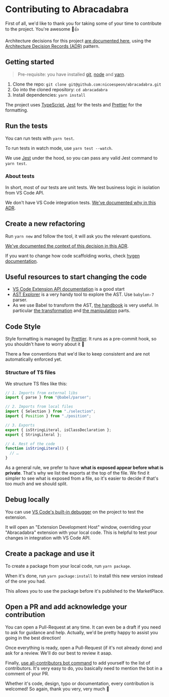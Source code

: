 # Contributing to Abracadabra

First of all, we'd like to thank you for taking some of your time to contribute to the project. You're awesome 🤠👍

Architecture decisions for this project [are documented here][adrs], using the [Architecture Decision Records (ADR)][adrs-pattern] pattern.

## Getting started

> Pre-requisite: you have installed [git][install-git], [node][install-node] and [yarn][install-yarn].

1. Clone the repo: `git clone git@github.com:nicoespeon/abracadabra.git`
1. Go into the cloned repository: `cd abracadabra`
1. Install dependencies: `yarn install`

The project uses [TypeScript][typescript], [Jest][jest] for the tests and [Prettier][prettier] for the formatting.

## Run the tests

You can run tests with `yarn test`.

To run tests in watch mode, use `yarn test --watch`.

We use [Jest][jest] under the hood, so you can pass any valid Jest command to `yarn test`.

### About tests

In short, most of our tests are unit tests. We test business logic in isolation from VS Code API.

We don't have VS Code integration tests. [We've documented why in this ADR][adr-no-integration-tests].

## Create a new refactoring

Run `yarn new` and follow the tool, it will ask you the relevant questions.

[We've documented the context of this decision in this ADR][adr-create-generator].

If you want to change how code scaffolding works, check [hygen documentation][hygen-documentation].

## Useful resources to start changing the code

- [VS Code Extension API documentation][vscode-extension-docs] is a good start
- [AST Explorer][ast-explorer] is a very handy tool to explore the AST. Use `babylon-7` parser.
- As we use Babel to transform the AST, [the handbook][babel-handbook] is very useful. In particular [the transformation][babel-handbook-transformation] and [the manipulation][babel-handbook-manipulation] parts.

## Code Style

Style formatting is managed by [Prettier][prettier]. It runs as a pre-commit hook, so you shouldn't have to worry about it 👐

There a few conventions that we'd like to keep consistent and are not automatically enforced yet.

### Structure of TS files

We structure TS files like this:

```ts
// 1. Imports from external libs
import { parse } from "@babel/parser";

// 2. Imports from local files
import { Selection } from "./selection";
import { Position } from "./position";

// 3. Exports
export { isStringLiteral, isClassDeclaration };
export { StringLiteral };

// 4. Rest of the code
function isStringLiteral() {
  // …
}
```

As a general rule, we prefer to have **what is exposed appear before what is private**. That's why we list the exports at the top of the file. We find it simpler to see what is exposed from a file, so it's easier to decide if that's too much and we should split.

## Debug locally

You can use [VS Code's built-in debugger][vscode-debug-extension] on the project to test the extension.

It will open an "Extension Development Host" window, overriding your "Abracadabra" extension with your local code. This is helpful to test your changes in integration with VS Code API.

## Create a package and use it

To create a package from your local code, run `yarn package`.

When it's done, run `yarn package:install` to install this new version instead of the one you had.

This allows you to use the package before it's published to the MarketPlace.

## Open a PR and add acknowledge your contribution

You can open a Pull-Request at any time. It can even be a draft if you need to ask for guidance and help. Actually, we'd be pretty happy to assist you going in the best direction!

Once everything is ready, open a Pull-Request (if it's not already done) and ask for a review. We'll do our best to review it asap.

Finally, [use all-contributors bot command][all-contributors-bot-command] to add yourself to the list of contributors. It's very easy to do, you basically need to mention the bot in a comment of your PR.

Whether it's code, design, typo or documentation, every contribution is welcomed! So again, thank you very, very much 🧙‍

<!-- Links -->

[mocha]: https://mochajs.org/
[jest]: https://jestjs.io/
[typescript]: https://www.typescriptlang.org/
[prettier]: https://prettier.io
[ast-explorer]: https://astexplorer.net/
[adrs-pattern]: http://thinkrelevance.com/blog/2011/11/15/documenting-architecture-decisions
[install-git]: https://git-scm.com/book/en/v2/Getting-Started-Installing-Git
[install-node]: https://nodejs.org/en/download/
[install-yarn]: https://yarnpkg.com/lang/en/docs/install/
[vscode-extension-docs]: https://code.visualstudio.com/api
[vscode-debug-extension]: https://code.visualstudio.com/api/get-started/your-first-extension#debugging-the-extension
[babel-handbook]: https://github.com/jamiebuilds/babel-handbook/blob/master/translations/en/plugin-handbook.md
[babel-handbook-transformation]: https://github.com/jamiebuilds/babel-handbook/blob/master/translations/en/plugin-handbook.md#toc-transformation-operations
[babel-handbook-manipulation]: https://github.com/jamiebuilds/babel-handbook/blob/master/translations/en/plugin-handbook.md#manipulation
[all-contributors-bot-command]: https://allcontributors.org/docs/en/bot/usage#all-contributors-add
[hygen-documentation]: https://www.hygen.io/quick-start

<!-- Repo links -->

[adrs]: https://github.com/nicoespeon/abracadabra/blob/master/docs/adr
[adr-no-integration-tests]: https://github.com/nicoespeon/abracadabra/blob/master/docs/adr/0002-no-integration-test.md
[adr-create-generator]: https://github.com/nicoespeon/abracadabra/blob/master/docs/adr/0006-create-generator-to-bootstrap-new-refactorings.md
